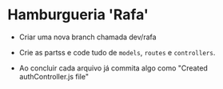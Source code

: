 # Hamburgueria 'Rafa'

- Criar uma nova branch chamada dev/rafa

- Crie as partss e code tudo de `models`, `routes` e `controllers`.
- Ao concluir cada arquivo já commita algo como "Created authController.js file"
